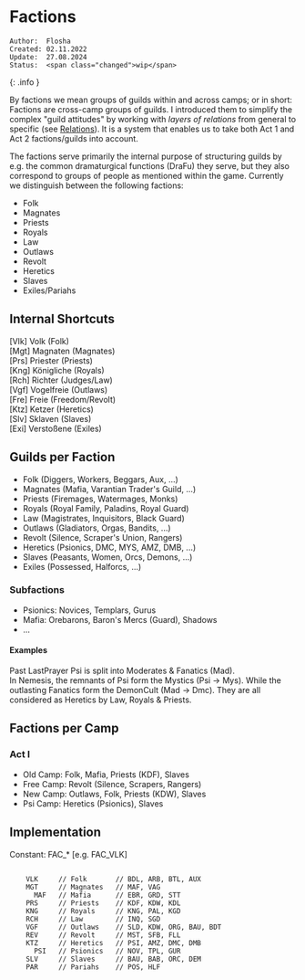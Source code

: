 # Factions

```
Author:  Flosha
Created: 02.11.2022
Update:  27.08.2024
Status:  <span class="changed">wip</span>
```
{: .info }

By factions we mean groups of guilds within and across camps; or in short: Factions are cross-camp groups of guilds. I introduced them to simplify the complex "guild attitudes" by working with _layers of relations_ from general to specific (see [Relations]()). It is a system that enables us to take both Act 1 and Act 2 factions/guilds into account. 

The factions serve primarily the internal purpose of structuring guilds by e.g. the common dramaturgical functions (DraFu) they serve, but they also correspond to groups of people as mentioned within the game.
Currently we distinguish between the following factions:

* Folk
* Magnates
* Priests
* Royals
* Law 
* Outlaws
* Revolt
* Heretics
* Slaves
* Exiles/Pariahs


## Internal Shortcuts

[Vlk] Volk (Folk)  
[Mgt] Magnaten (Magnates)  
[Prs] Priester (Priests)  
[Kng] Königliche (Royals)  
[Rch] Richter (Judges/Law)   
[Vgf] Vogelfreie (Outlaws)  
[Fre] Freie (Freedom/Revolt)  
[Ktz] Ketzer (Heretics)  
[Slv] Sklaven (Slaves)  
[Exi] Verstoßene (Exiles)  


## Guilds per Faction

* Folk (Diggers, Workers, Beggars, Aux, ...)
* Magnates (Mafia, Varantian Trader's Guild, ...)
* Priests (Firemages, Watermages, Monks)
* Royals (Royal Family, Paladins, Royal Guard)
* Law (Magistrates, Inquisitors, Black Guard)
* Outlaws (Gladiators, Orgas, Bandits, ...)
* Revolt (Silence, Scraper's Union, Rangers)
* Heretics (Psionics, DMC, MYS, AMZ, DMB, ...)
* Slaves (Peasants, Women, Orcs, Demons, ...)
* Exiles (Possessed, Halforcs, ...)


### Subfactions

* Psionics: Novices, Templars, Gurus 
* Mafia: Orebarons, Baron's Mercs (Guard), Shadows
* ... 


#### Examples

Past LastPrayer Psi is split into Moderates & Fanatics (Mad).  
In Nemesis, the remnants of Psi form the Mystics (Psi → Mys).
While the outlasting Fanatics form the DemonCult (Mad → Dmc).
They are all considered as Heretics by Law, Royals & Priests.


## Factions per Camp

### Act I
* Old Camp: Folk, Mafia, Priests (KDF), Slaves
* Free Camp: Revolt (Silence, Scrapers, Rangers)
* New Camp: Outlaws, Folk, Priests (KDW), Slaves
* Psi Camp: Heretics (Psionics), Slaves


## Implementation

Constant: FAC_* [e.g. FAC_VLK] 

```
    
    VLK     // Folk       // BDL, ARB, BTL, AUX
    MGT     // Magnates   // MAF, VAG
      MAF   // Mafia      // EBR, GRD, STT
    PRS     // Priests    // KDF, KDW, KDL
    KNG     // Royals     // KNG, PAL, KGD
    RCH     // Law        // INQ, SGD
    VGF     // Outlaws    // SLD, KDW, ORG, BAU, BDT
    REV     // Revolt     // MST, SFB, FLL
    KTZ     // Heretics   // PSI, AMZ, DMC, DMB
      PSI   // Psionics   // NOV, TPL, GUR
    SLV     // Slaves     // BAU, BAB, ORC, DEM
    PAR     // Pariahs    // POS, HLF

```
